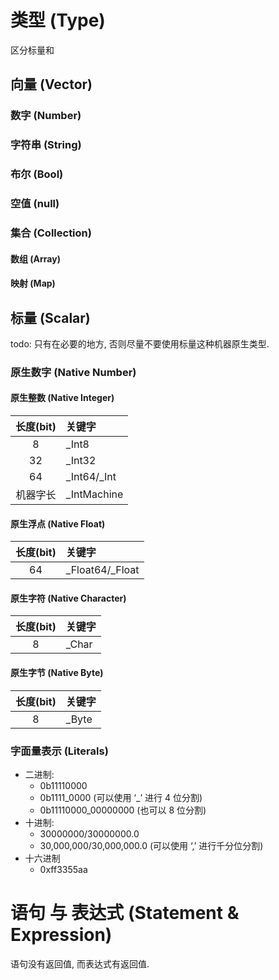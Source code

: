 # 类型 (Type)
区分标量和

## 向量 (Vector)

### 数字 (Number)

### 字符串 (String)

### 布尔 (Bool)

### 空值 (null)

### 集合 (Collection)
#### 数组 (Array)
#### 映射 (Map)

## 标量 (Scalar)
todo: 只有在必要的地方, 否则尽量不要使用标量这种机器原生类型.

### 原生数字 (Native Number)
#### 原生整数 (Native Integer)
| 长度(bit) | 关键字 |
| :-: | :- |
| 8 | _Int8 |
| 32 | _Int32 |
| 64 | _Int64/_Int |
| 机器字长 | _IntMachine |

#### 原生浮点 (Native Float)
| 长度(bit) | 关键字 |
| :-: | :- |
| 64 | _Float64/_Float |

#### 原生字符 (Native Character)
| 长度(bit) | 关键字 |
| :-: | :- |
| 8 | _Char |

#### 原生字节 (Native Byte)
| 长度(bit) | 关键字 |
| :-: | :- |
| 8 | _Byte |

### 字面量表示 (Literals)
* 二进制: 
  - 0b11110000 
  - 0b1111_0000 (可以使用 ‘_’ 进行 4 位分割)
  - 0b11110000_00000000 (也可以 8 位分割)
* 十进制: 
  - 30000000/30000000.0
  - 30,000,000/30,000,000.0 (可以使用 ‘,’ 进行千分位分割)
* 十六进制
  - 0xff3355aa

# 语句 与 表达式 (Statement & Expression)
语句没有返回值, 而表达式有返回值.

# 